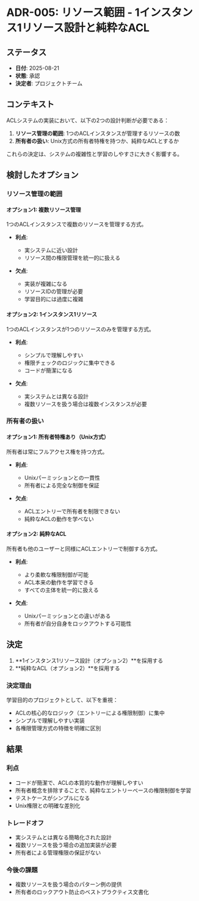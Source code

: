 # ADR-005: リソース範囲 - 1インスタンス1リソース設計と純粋なACL

## ステータス
- **日付**: 2025-08-21
- **状態**: 承認
- **決定者**: プロジェクトチーム

## コンテキスト

ACLシステムの実装において、以下の2つの設計判断が必要である：

1. **リソース管理の範囲**: 1つのACLインスタンスが管理するリソースの数
2. **所有者の扱い**: Unix方式の所有者特権を持つか、純粋なACLとするか

これらの決定は、システムの複雑性と学習のしやすさに大きく影響する。

## 検討したオプション

### リソース管理の範囲

#### オプション1: 複数リソース管理
1つのACLインスタンスで複数のリソースを管理する方式。

- **利点**:
  - 実システムに近い設計
  - リソース間の権限管理を統一的に扱える

- **欠点**:
  - 実装が複雑になる
  - リソースIDの管理が必要
  - 学習目的には過度に複雑

#### オプション2: 1インスタンス1リソース
1つのACLインスタンスが1つのリソースのみを管理する方式。

- **利点**:
  - シンプルで理解しやすい
  - 権限チェックのロジックに集中できる
  - コードが簡潔になる

- **欠点**:
  - 実システムとは異なる設計
  - 複数リソースを扱う場合は複数インスタンスが必要

### 所有者の扱い

#### オプション1: 所有者特権あり（Unix方式）
所有者は常にフルアクセス権を持つ方式。

- **利点**:
  - Unixパーミッションとの一貫性
  - 所有者による完全な制御を保証

- **欠点**:
  - ACLエントリーで所有者を制限できない
  - 純粋なACLの動作を学べない

#### オプション2: 純粋なACL
所有者も他のユーザーと同様にACLエントリーで制御する方式。

- **利点**:
  - より柔軟な権限制御が可能
  - ACL本来の動作を学習できる
  - すべての主体を統一的に扱える

- **欠点**:
  - Unixパーミッションとの違いがある
  - 所有者が自分自身をロックアウトする可能性

## 決定

1. **1インスタンス1リソース設計（オプション2）**を採用する
2. **純粋なACL（オプション2）**を採用する

### 決定理由

学習目的のプロジェクトとして、以下を重視：
- ACLの核心的なロジック（エントリーによる権限制御）に集中
- シンプルで理解しやすい実装
- 各権限管理方式の特徴を明確に区別

## 結果

### 利点
- コードが簡潔で、ACLの本質的な動作が理解しやすい
- 所有者概念を排除することで、純粋なエントリーベースの権限制御を学習
- テストケースがシンプルになる
- Unix権限との明確な差別化

### トレードオフ
- 実システムとは異なる簡略化された設計
- 複数リソースを扱う場合の追加実装が必要
- 所有者による管理権限の保証がない

### 今後の課題
- 複数リソースを扱う場合のパターン例の提供
- 所有者のロックアウト防止のベストプラクティス文書化